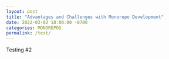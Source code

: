 ```yaml
---
layout: post
title: "Advantages and Challenges with Monorepo Development"
date: 2022-03-02 18:00:00 -0700
categories: MONOREPOS
permalink: /test/
---
```


Testing #2
